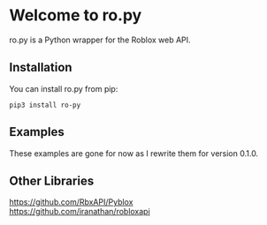 # Welcome to ro.py
ro.py is a Python wrapper for the Roblox web API.
## Installation
You can install ro.py from pip:  
```
pip3 install ro-py
```
## Examples
These examples are gone for now as I rewrite them for version 0.1.0.
## Other Libraries
https://github.com/RbxAPI/Pyblox  
https://github.com/iranathan/robloxapi  